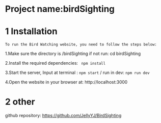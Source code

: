 # Project name:birdSighting

# 1 Installation

```
To run the Bird Watching website, you need to follow the steps below:
```

1.Make sure the directory is /birdSighting if not run: cd birdSighting

2.Install the required dependencies: ` npm install`

3.Start the server, Input at terminal : `npm start` / run in dev: `npm run dev`

4.Open the website in your browser at: http://localhost:3000

# 2 other

github repository: https://github.com/JellyYJ/BirdSighting
